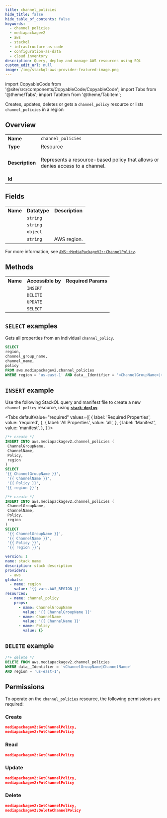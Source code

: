 ```yaml
---
title: channel_policies
hide_title: false
hide_table_of_contents: false
keywords:
  - channel_policies
  - mediapackagev2
  - aws
  - stackql
  - infrastructure-as-code
  - configuration-as-data
  - cloud inventory
description: Query, deploy and manage AWS resources using SQL
custom_edit_url: null
image: /img/stackql-aws-provider-featured-image.png
---
```


import CopyableCode from '@site/src/components/CopyableCode/CopyableCode';
import Tabs from '@theme/Tabs';
import TabItem from '@theme/TabItem';

Creates, updates, deletes or gets a <code>channel_policy</code> resource or lists <code>channel_policies</code> in a region

## Overview
<table>
<tbody>
<tr><td><b>Name</b></td><td><code>channel_policies</code></td></tr>
<tr><td><b>Type</b></td><td>Resource</td></tr>
<tr><td><b>Description</b></td><td><p>Represents a resource-based policy that allows or denies access to a channel.</p></td></tr>
<tr><td><b>Id</b></td><td><CopyableCode code="aws.mediapackagev2.channel_policies" /></td></tr>
</tbody>
</table>

## Fields
<table>
<tbody>
<tr><th>Name</th><th>Datatype</th><th>Description</th></tr><tr><td><CopyableCode code="channel_group_name" /></td><td><code>string</code></td><td></td></tr>
<tr><td><CopyableCode code="channel_name" /></td><td><code>string</code></td><td></td></tr>
<tr><td><CopyableCode code="policy" /></td><td><code>object</code></td><td></td></tr>
<tr><td><CopyableCode code="region" /></td><td><code>string</code></td><td>AWS region.</td></tr>
</tbody>
</table>

For more information, see <a href="https://docs.aws.amazon.com/AWSCloudFormation/latest/UserGuide/aws-resource-mediapackagev2-channelpolicy.html"><code>AWS::MediaPackageV2::ChannelPolicy</code></a>.

## Methods

<table>
<tbody>
  <tr>
    <th>Name</th>
    <th>Accessible by</th>
    <th>Required Params</th>
  </tr>
  <tr>
    <td><CopyableCode code="create_resource" /></td>
    <td><code>INSERT</code></td>
    <td><CopyableCode code="ChannelGroupName, ChannelName, Policy, region" /></td>
  </tr>
  <tr>
    <td><CopyableCode code="delete_resource" /></td>
    <td><code>DELETE</code></td>
    <td><CopyableCode code="data__Identifier, region" /></td>
  </tr>
  <tr>
    <td><CopyableCode code="update_resource" /></td>
    <td><code>UPDATE</code></td>
    <td><CopyableCode code="data__Identifier, data__PatchDocument, region" /></td>
  </tr>
  <tr>
    <td><CopyableCode code="get_resource" /></td>
    <td><code>SELECT</code></td>
    <td><CopyableCode code="data__Identifier, region" /></td>
  </tr>
</tbody>
</table>

## `SELECT` examples

Gets all properties from an individual <code>channel_policy</code>.
```sql
SELECT
region,
channel_group_name,
channel_name,
policy
FROM aws.mediapackagev2.channel_policies
WHERE region = 'us-east-1' AND data__Identifier = '<ChannelGroupName>|<ChannelName>';
```

## `INSERT` example

Use the following StackQL query and manifest file to create a new <code>channel_policy</code> resource, using [__`stack-deploy`__](https://pypi.org/project/stack-deploy/).

<Tabs
    defaultValue="required"
    values={[
      { label: 'Required Properties', value: 'required', },
      { label: 'All Properties', value: 'all', },
      { label: 'Manifest', value: 'manifest', },
    ]
}>
<TabItem value="required">

```sql
/*+ create */
INSERT INTO aws.mediapackagev2.channel_policies (
 ChannelGroupName,
 ChannelName,
 Policy,
 region
)
SELECT 
'{{ ChannelGroupName }}',
 '{{ ChannelName }}',
 '{{ Policy }}',
'{{ region }}';
```
</TabItem>
<TabItem value="all">

```sql
/*+ create */
INSERT INTO aws.mediapackagev2.channel_policies (
 ChannelGroupName,
 ChannelName,
 Policy,
 region
)
SELECT 
 '{{ ChannelGroupName }}',
 '{{ ChannelName }}',
 '{{ Policy }}',
 '{{ region }}';
```
</TabItem>
<TabItem value="manifest">

```yaml
version: 1
name: stack name
description: stack description
providers:
  - aws
globals:
  - name: region
    value: '{{ vars.AWS_REGION }}'
resources:
  - name: channel_policy
    props:
      - name: ChannelGroupName
        value: '{{ ChannelGroupName }}'
      - name: ChannelName
        value: '{{ ChannelName }}'
      - name: Policy
        value: {}

```
</TabItem>
</Tabs>

## `DELETE` example

```sql
/*+ delete */
DELETE FROM aws.mediapackagev2.channel_policies
WHERE data__Identifier = '<ChannelGroupName|ChannelName>'
AND region = 'us-east-1';
```

## Permissions

To operate on the <code>channel_policies</code> resource, the following permissions are required:

### Create
```json
mediapackagev2:GetChannelPolicy,
mediapackagev2:PutChannelPolicy
```

### Read
```json
mediapackagev2:GetChannelPolicy
```

### Update
```json
mediapackagev2:GetChannelPolicy,
mediapackagev2:PutChannelPolicy
```

### Delete
```json
mediapackagev2:GetChannelPolicy,
mediapackagev2:DeleteChannelPolicy
```
